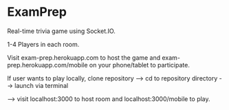 # ExamPrep

Real-time trivia game using Socket.IO.


1-4 Players in each room. 


Visit exam-prep.herokuapp.com to host the game and exam-prep.herokuapp.com/mobile on your phone/tablet to participate.


If user wants to play locally, clone repository --> cd to repository directory --> launch via terminal 


--> visit localhost:3000 to host room and localhost:3000/mobile to play.
